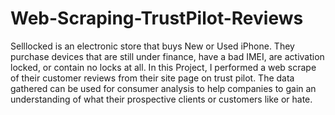 # Web-Scraping-TrustPilot-Reviews

Selllocked is an electronic store that buys New or Used iPhone. They purchase devices that are still under finance, have a bad IMEI, are activation locked, or contain no locks at all. In this Project, I performed a web scrape of their customer reviews from their site page on trust pilot. The data gathered can be used for consumer analysis to help companies to gain an understanding of what their prospective clients or customers like or hate. 

